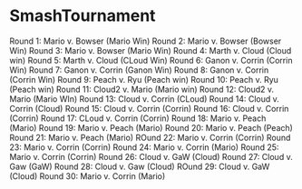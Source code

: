 # SmashTournament
Round 1:  Mario v. Bowser (Mario Win)
Round 2:  Mario v. Bowser (Bowser Win)
Round 3:  Mario v. Bowser (Mario Win)
Round 4:  Marth v. Cloud (Cloud win)
Round 5:  Marth v. Cloud (CLoud Win)
Round 6:  Ganon v. Corrin (Corrin Win)
Round 7:  Ganon v. Corrin (Ganon Win)
Round 8:  Ganon v. Corrin (Corrin Win)
Round 9:  Peach v. Ryu (Peach win)
Round 10:  Peach v. Ryu (Peach win)
Round 11:  Cloud2 v. Mario (Mario win)
Round 12:  Cloud2 v. Mario (Mario WIn)
Round 13:  Cloud v. Corrin (CLoud)
Round 14:  Cloud v. Corrin (Cloud)
Round 15:  Cloud v. Corrin (Corrin)
Round 16:  Cloud v. Corrin (Corrin)
Round 17:  CLoud v. Corrin (Corrin)
Round 18:  Mario v. Peach (Mario)
Round 19:  Mario v. Peach (Mario)
Round 20:  Mario v. Peach (Peach)
Round 21:  Mario v. Peach (Mario)
ROund 22:  Mario v. Corrin (Corrin)
Round 23:  Mario v. Corrin (Corrin)
Round 24:  Mario v. Corrin (Mario)
Round 25:  Mario v. Corrin (Corrin)
Round 26:  Cloud v. GaW (Cloud)
Round 27:  Cloud v. Gaw (GaW)
Round 28:  Cloud v. Gaw (Cloud)
ROund 29:  Cloud v. GaW (Cloud)
Round 30:  Mario v. Corrin (Mario)
